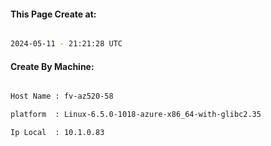 
   
#### This Page Create at:

```bash

2024-05-11 - 21:21:28 UTC

```

#### Create By Machine:

```bash

Host Name : fv-az520-58

platform  : Linux-6.5.0-1018-azure-x86_64-with-glibc2.35

Ip Local  : 10.1.0.83

```

